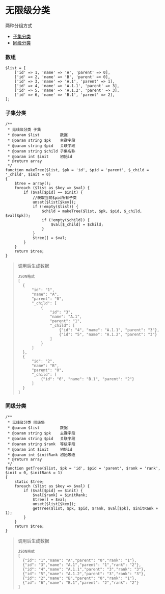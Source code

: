 # 无限级分类 #

两种分组方式
* [子集分类](#makeTree)
* [同级分类](#getTree)

### 数组

```
$list = [
    ['id' => 1, 'name' => 'A', 'parent' => 0],
    ['id' => 2, 'name' => 'B', 'parent' => 0],
    ['id' => 3, 'name' => 'A.1', 'parent' => 1],
    ['id' => 4, 'name' => 'A.1.1', 'parent' => 3],
    ['id' => 5, 'name' => 'A.1.2', 'parent' => 3],
    ['id' => 6, 'name' => 'B.1', 'parent' => 2],
];
```


### <a name="makeTree">子集分类</a> ###
```
/**
 * 无线及分类 子集
 * @param $list         数据
 * @param string $pk    主键字段
 * @param string $pid   关联字段
 * @param string $child 子集名称
 * @param int $init     初始id
 * @return array
 */
function makeTree($list, $pk = 'id', $pid = 'parent', $_child = '_child', $init = 0)
{
    $tree = array();
    foreach ($list as $key => $val) {
        if ($val[$pid] == $init) {
            //获取当前$pid所有子类
            unset($list[$key]);
            if (!empty($list)) {
                $child = makeTree($list, $pk, $pid, $_child, $val[$pk]);
                if (!empty($child)) {
                    $val[$_child] = $child;
                }
            }
            $tree[] = $val;
        }
    }
    return $tree;
}
```
>调用后生成数据
>```
>JSON格式
>[
>	{
>		"id": "1",
>		"name": "A",
>		"parent": "0",
>		"_child": [
>			{
>				"id": "3",
>				"name": "A.1",
>				"parent": "1",
>				"_child": [
>					{"id": "4", "name": "A.1.1", "parent": "3"},
>					{"id": "5", "name": "A.1.2", "parent": "3"}
>				]
>			}
>		]
>	},
>	{
>		"id": "2",
>		"name": "B",
>		"parent": "0",
>		"_child": [
>			{"id": "6", "name": "B.1", "parent": "2"}
>		]
>	}
>]
>```

### <a name="getTree">同级分类</a> ###
```
/**
 * 无线及分类 同级集
 * @param $list         数据
 * @param string $pk    主键字段
 * @param string $pid   关联字段
 * @param string $rank  等级字段
 * @param int $init     初始id
 * @param int $initRank 初始等级
 * @return array
 */
function getTree($list, $pk = 'id', $pid = 'parent', $rank = 'rank', $init = 0, $initRank = 1)
{
    static $tree;
    foreach ($list as $key => $val) {
        if ($val[$pid] == $init) {
            $val[$rank] = $initRank;
            $tree[] = $val;
            unset($list[$key]);
            getTree($list, $pk, $pid, $rank, $val[$pk], $initRank + 1);
        }
    }
    return $tree;
}
```
>调用后生成数据
>```
>JSON格式
>[
>	{"id": "1","name": "A","parent": "0","rank": "1"},
>	{"id": "3","name": "A.1","parent": "1","rank": "2"},	
>	{"id": "4","name": "A.1.1","parent": "3","rank": "3"},
>	{"id": "5","name": "A.1.2","parent": "3","rank": "3"},
>	{"id": "2","name": "B","parent": "0","rank": "1"},
>	{"id": "6","name": "B.1","parent": "2","rank": "2"}
>]
>```


